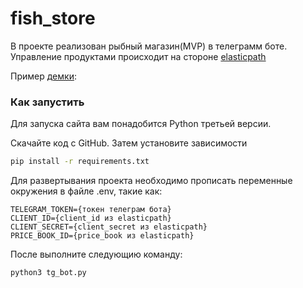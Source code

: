 # fish_store

В проекте реализован рыбный магазин(MVP) в телеграмм боте. Управление продуктами происходит на стороне 
[elasticpath](https://www.elasticpath.com/)

Пример [демки](https://t.me/fish_store77_bot):


### Как запустить

Для запуска сайта вам понадобится Python третьей версии.

Скачайте код с GitHub. Затем установите зависимости

```sh
pip install -r requirements.txt
```

Для развертывания проекта необходимо прописать переменные окружения в файле .env, такие как:
```
TELEGRAM_TOKEN={токен телеграм бота}
CLIENT_ID={client_id из elasticpath}
CLIENT_SECRET={client_secret из elasticpath}
PRICE_BOOK_ID={price_book из elasticpath}
```

После выполните следующию команду: 
```
python3 tg_bot.py
```

